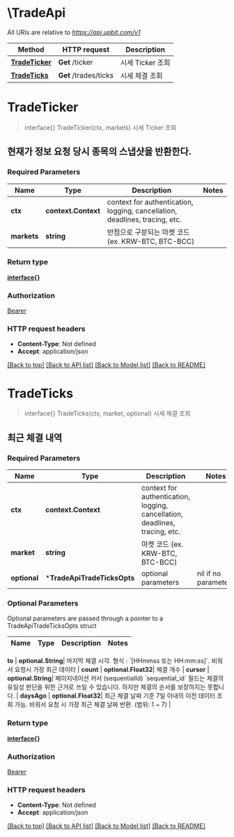 # \TradeApi

All URIs are relative to *https://api.upbit.com/v1*

Method | HTTP request | Description
------------- | ------------- | -------------
[**TradeTicker**](TradeApi.md#TradeTicker) | **Get** /ticker | 시세 Ticker 조회
[**TradeTicks**](TradeApi.md#TradeTicks) | **Get** /trades/ticks | 시세 체결 조회


# **TradeTicker**
> interface{} TradeTicker(ctx, markets)
시세 Ticker 조회

## 현재가 정보 요청 당시 종목의 스냅샷을 반환한다. 

### Required Parameters

Name | Type | Description  | Notes
------------- | ------------- | ------------- | -------------
 **ctx** | **context.Context** | context for authentication, logging, cancellation, deadlines, tracing, etc.
  **markets** | **string**| 반점으로 구분되는 마켓 코드 (ex. KRW-BTC, BTC-BCC)  | 

### Return type

[**interface{}**](interface{}.md)

### Authorization

[Bearer](../README.md#Bearer)

### HTTP request headers

 - **Content-Type**: Not defined
 - **Accept**: application/json

[[Back to top]](#) [[Back to API list]](../README.md#documentation-for-api-endpoints) [[Back to Model list]](../README.md#documentation-for-models) [[Back to README]](../README.md)

# **TradeTicks**
> interface{} TradeTicks(ctx, market, optional)
시세 체결 조회

## 최근 체결 내역 

### Required Parameters

Name | Type | Description  | Notes
------------- | ------------- | ------------- | -------------
 **ctx** | **context.Context** | context for authentication, logging, cancellation, deadlines, tracing, etc.
  **market** | **string**| 마켓 코드 (ex. KRW-BTC, BTC-BCC)  | 
 **optional** | ***TradeApiTradeTicksOpts** | optional parameters | nil if no parameters

### Optional Parameters
Optional parameters are passed through a pointer to a TradeApiTradeTicksOpts struct

Name | Type | Description  | Notes
------------- | ------------- | ------------- | -------------

 **to** | **optional.String**| 마지막 체결 시각. 형식 : &#x60;[HHmmss 또는 HH:mm:ss]&#x60;. 비워서 요청시 가장 최근 데이터  | 
 **count** | **optional.Float32**| 체결 개수  | 
 **cursor** | **optional.String**| 페이지네이션 커서 (sequentialId) &#x60;sequential_id&#x60; 필드는 체결의 유일성 판단을 위한 근거로 쓰일 수 있습니다. 하지만 체결의 순서를 보장하지는 못합니다.  | 
 **daysAgo** | **optional.Float32**| 최근 체결 날짜 기준 7일 이내의 이전 데이터 조회 가능. 비워서 요청 시 가장 최근 체결 날짜 반환. (범위: 1 ~ 7)  | 

### Return type

[**interface{}**](interface{}.md)

### Authorization

[Bearer](../README.md#Bearer)

### HTTP request headers

 - **Content-Type**: Not defined
 - **Accept**: application/json

[[Back to top]](#) [[Back to API list]](../README.md#documentation-for-api-endpoints) [[Back to Model list]](../README.md#documentation-for-models) [[Back to README]](../README.md)

